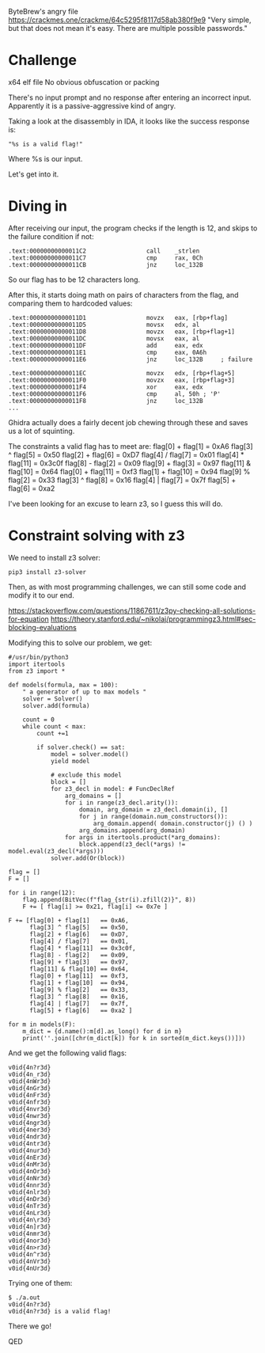 ByteBrew's angry file
https://crackmes.one/crackme/64c5295f8117d58ab380f9e9
"Very simple, but that does not mean it's easy. There are multiple possible passwords."

# Challenge

x64 elf file
No obvious obfuscation or packing

There's no input prompt and no response after entering an incorrect input.
Apparently it is a passive-aggressive kind of angry.

Taking a look at the disassembly in IDA, it looks like the success response is:

```
"%s is a valid flag!"
```

Where %s is our input.

Let's get into it.

# Diving in

After receiving our input, the program checks if the length is 12,
and skips to the failure condition if not:

```
.text:00000000000011C2                 call    _strlen
.text:00000000000011C7                 cmp     rax, 0Ch
.text:00000000000011CB                 jnz     loc_132B
```

So our flag has to be 12 characters long.

After this, it starts doing math on pairs of characters from the flag,
and comparing them to hardcoded values:

```
.text:00000000000011D1                 movzx   eax, [rbp+flag]
.text:00000000000011D5                 movsx   edx, al
.text:00000000000011D8                 movzx   eax, [rbp+flag+1]
.text:00000000000011DC                 movsx   eax, al
.text:00000000000011DF                 add     eax, edx
.text:00000000000011E1                 cmp     eax, 0A6h
.text:00000000000011E6                 jnz     loc_132B		; failure

.text:00000000000011EC                 movzx   edx, [rbp+flag+5]
.text:00000000000011F0                 movzx   eax, [rbp+flag+3]
.text:00000000000011F4                 xor     eax, edx
.text:00000000000011F6                 cmp     al, 50h ; 'P'
.text:00000000000011F8                 jnz     loc_132B
...
```

Ghidra actually does a fairly decent job chewing through these and saves us a lot of squinting.

The constraints a valid flag has to meet are:
flag[0] + flag[1]   = 0xA6
flag[3] ^ flag[5]   = 0x50
flag[2] + flag[6]   = 0xD7
flag[4] / flag[7]   = 0x01
flag[4] * flag[11]  = 0x3c0f
flag[8] - flag[2]   = 0x09
flag[9] + flag[3]   = 0x97
flag[11] & flag[10] = 0x64
flag[0] + flag[11]  = 0xf3
flag[1] + flag[10]  = 0x94
flag[9] % flag[2]   = 0x33
flag[3] ^ flag[8]   = 0x16
flag[4] | flag[7]   = 0x7f
flag[5] + flag[6]   = 0xa2

I've been looking for an excuse to learn z3, so I guess this will do.

# Constraint solving with z3

We need to install z3 solver:

```
pip3 install z3-solver
```

Then, as with most programming challenges, we can still some code and modify it to our end.

https://stackoverflow.com/questions/11867611/z3py-checking-all-solutions-for-equation
https://theory.stanford.edu/~nikolaj/programmingz3.html#sec-blocking-evaluations

Modifying this to solve our problem, we get:

```
#/usr/bin/python3
import itertools
from z3 import *

def models(formula, max = 100):
    " a generator of up to max models "
    solver = Solver()
    solver.add(formula)

    count = 0
    while count < max:
        count +=1
        
        if solver.check() == sat:
            model = solver.model()
            yield model
            
            # exclude this model
            block = []
            for z3_decl in model: # FuncDeclRef
                arg_domains = []
                for i in range(z3_decl.arity()):
                    domain, arg_domain = z3_decl.domain(i), []
                    for j in range(domain.num_constructors()):
                        arg_domain.append( domain.constructor(j) () )
                    arg_domains.append(arg_domain)
                for args in itertools.product(*arg_domains):
                    block.append(z3_decl(*args) != model.eval(z3_decl(*args)))
            solver.add(Or(block))

flag = []
F = []

for i in range(12):
    flag.append(BitVec(f"flag_{str(i).zfill(2)}", 8))
    F += [ flag[i] >= 0x21, flag[i] <= 0x7e ]

F += [flag[0] + flag[1]   == 0xA6,
      flag[3] ^ flag[5]   == 0x50,
      flag[2] + flag[6]   == 0xD7,
      flag[4] / flag[7]   == 0x01,
      flag[4] * flag[11]  == 0x3c0f,
      flag[8] - flag[2]   == 0x09,
      flag[9] + flag[3]   == 0x97,
      flag[11] & flag[10] == 0x64,
      flag[0] + flag[11]  == 0xf3,
      flag[1] + flag[10]  == 0x94,
      flag[9] % flag[2]   == 0x33,
      flag[3] ^ flag[8]   == 0x16,
      flag[4] | flag[7]   == 0x7f,
      flag[5] + flag[6]   == 0xa2 ]

for m in models(F):
    m_dict = {d.name():m[d].as_long() for d in m}
    print(''.join([chr(m_dict[k]) for k in sorted(m_dict.keys())]))
```

And we get the following valid flags:

```
v0id{4n?r3d}
v0id{4n_r3d}
v0id{4nWr3d}
v0id{4nGr3d}
v0id{4nFr3d}
v0id{4nfr3d}
v0id{4nvr3d}
v0id{4nwr3d}
v0id{4ngr3d}
v0id{4ner3d}
v0id{4ndr3d}
v0id{4ntr3d}
v0id{4nur3d}
v0id{4nEr3d}
v0id{4nMr3d}
v0id{4nOr3d}
v0id{4nNr3d}
v0id{4nnr3d}
v0id{4nlr3d}
v0id{4nDr3d}
v0id{4nTr3d}
v0id{4nLr3d}
v0id{4n\r3d}
v0id{4n]r3d}
v0id{4nmr3d}
v0id{4nor3d}
v0id{4n>r3d}
v0id{4n^r3d}
v0id{4nVr3d}
v0id{4nUr3d}
```

Trying one of them:

```
$ ./a.out
v0id{4n?r3d}
v0id{4n?r3d} is a valid flag!
```

There we go!

QED